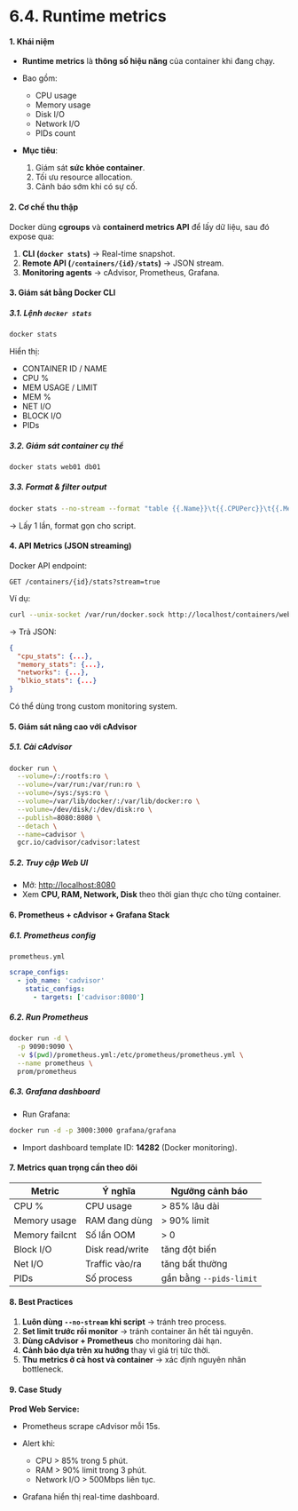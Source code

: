 # 6.4. Runtime metrics


#### **1. Khái niệm**

* **Runtime metrics** là **thông số hiệu năng** của container khi đang chạy.
* Bao gồm:

  * CPU usage
  * Memory usage
  * Disk I/O
  * Network I/O
  * PIDs count
* **Mục tiêu**:

  1. Giám sát **sức khỏe container**.
  2. Tối ưu resource allocation.
  3. Cảnh báo sớm khi có sự cố.
#### **2. Cơ chế thu thập**

Docker dùng **cgroups** và **containerd metrics API** để lấy dữ liệu, sau đó expose qua:

1. **CLI (`docker stats`)** → Real-time snapshot.
2. **Remote API (`/containers/{id}/stats`)** → JSON stream.
3. **Monitoring agents** → cAdvisor, Prometheus, Grafana.
#### **3. Giám sát bằng Docker CLI**

##### **3.1. Lệnh `docker stats`**

```bash
docker stats
```

Hiển thị:

* CONTAINER ID / NAME
* CPU %
* MEM USAGE / LIMIT
* MEM %
* NET I/O
* BLOCK I/O
* PIDs
##### **3.2. Giám sát container cụ thể**

```bash
docker stats web01 db01
```
##### **3.3. Format & filter output**

```bash
docker stats --no-stream --format "table {{.Name}}\t{{.CPUPerc}}\t{{.MemUsage}}"
```

→ Lấy 1 lần, format gọn cho script.
#### **4. API Metrics (JSON streaming)**

Docker API endpoint:

```
GET /containers/{id}/stats?stream=true
```

Ví dụ:

```bash
curl --unix-socket /var/run/docker.sock http://localhost/containers/web01/stats?stream=false
```

→ Trả JSON:

```json
{
  "cpu_stats": {...},
  "memory_stats": {...},
  "networks": {...},
  "blkio_stats": {...}
}
```

Có thể dùng trong custom monitoring system.
#### **5. Giám sát nâng cao với cAdvisor**

##### **5.1. Cài cAdvisor**

```bash
docker run \
  --volume=/:/rootfs:ro \
  --volume=/var/run:/var/run:ro \
  --volume=/sys:/sys:ro \
  --volume=/var/lib/docker/:/var/lib/docker:ro \
  --volume=/dev/disk/:/dev/disk:ro \
  --publish=8080:8080 \
  --detach \
  --name=cadvisor \
  gcr.io/cadvisor/cadvisor:latest
```
##### **5.2. Truy cập Web UI**

* Mở: [http://localhost:8080](http://localhost:8080)
* Xem **CPU, RAM, Network, Disk** theo thời gian thực cho từng container.
#### **6. Prometheus + cAdvisor + Grafana Stack**

##### **6.1. Prometheus config**

`prometheus.yml`

```yaml
scrape_configs:
  - job_name: 'cadvisor'
    static_configs:
      - targets: ['cadvisor:8080']
```
##### **6.2. Run Prometheus**

```bash
docker run -d \
  -p 9090:9090 \
  -v $(pwd)/prometheus.yml:/etc/prometheus/prometheus.yml \
  --name prometheus \
  prom/prometheus
```
##### **6.3. Grafana dashboard**

* Run Grafana:

```bash
docker run -d -p 3000:3000 grafana/grafana
```

* Import dashboard template ID: **14282** (Docker monitoring).
#### **7. Metrics quan trọng cần theo dõi**

| Metric         | Ý nghĩa         | Ngưỡng cảnh báo         |
| -------------- | --------------- | ----------------------- |
| CPU %          | CPU usage       | > 85% lâu dài           |
| Memory usage   | RAM đang dùng   | > 90% limit             |
| Memory failcnt | Số lần OOM      | > 0                     |
| Block I/O      | Disk read/write | tăng đột biến           |
| Net I/O        | Traffic vào/ra  | tăng bất thường         |
| PIDs           | Số process      | gần bằng `--pids-limit` |
#### **8. Best Practices**

1. **Luôn dùng `--no-stream` khi script** → tránh treo process.
2. **Set limit trước rồi monitor** → tránh container ăn hết tài nguyên.
3. **Dùng cAdvisor + Prometheus** cho monitoring dài hạn.
4. **Cảnh báo dựa trên xu hướng** thay vì giá trị tức thời.
5. **Thu metrics ở cả host và container** → xác định nguyên nhân bottleneck.
#### **9. Case Study**

**Prod Web Service:**

* Prometheus scrape cAdvisor mỗi 15s.
* Alert khi:

  * CPU > 85% trong 5 phút.
  * RAM > 90% limit trong 3 phút.
  * Network I/O > 500Mbps liên tục.
* Grafana hiển thị real-time dashboard.

